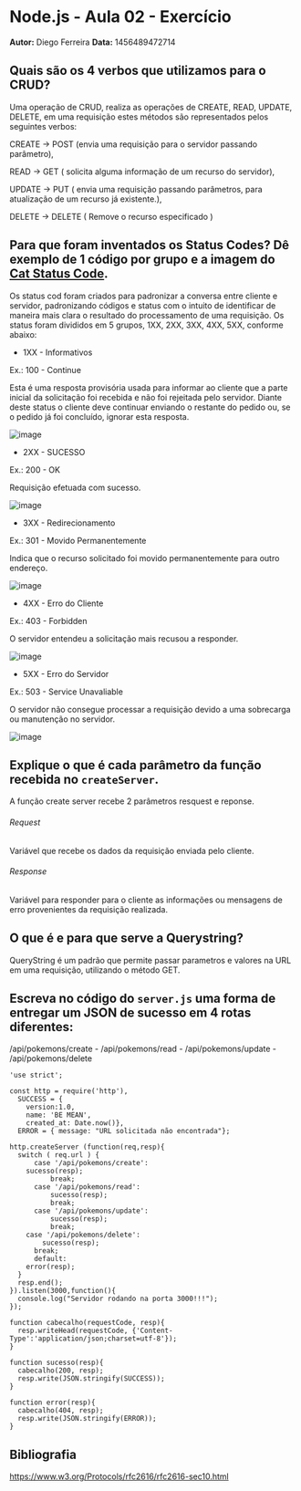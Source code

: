 # Node.js - Aula 02 - Exercício
**Autor:** Diego Ferreira
**Data:** 1456489472714

## Quais são os 4 verbos que utilizamos para o CRUD?

Uma operação de CRUD, realiza as operações de CREATE, READ, UPDATE, DELETE, em uma requisição estes métodos são representados pelos seguintes verbos:

CREATE -> POST (envia uma requisição para o servidor passando parâmetro),

READ -> GET ( solicita alguma informação de um recurso do servidor),

UPDATE -> PUT ( envia uma requisição passando parâmetros, para atualização de um recurso já existente.),

DELETE -> DELETE ( Remove o recurso especificado )

## Para que foram inventados os Status Codes? Dê exemplo de 1 código por grupo e a imagem do [Cat Status Code](https://http.cat/).

Os status cod foram criados para padronizar a conversa entre cliente e servidor, padronizando códigos e status com o intuito de identificar de maneira mais clara o resultado do processamento de uma requisição.
Os status foram divididos em 5 grupos, 1XX, 2XX, 3XX, 4XX, 5XX, conforme abaixo:

* 1XX - Informativos

Ex.:
100 - Continue

Esta é uma resposta provisória usada para informar ao cliente que a parte inicial da solicitação foi recebida e não foi rejeitada pelo servidor. Diante deste status o cliente deve continuar enviando o restante do pedido ou, se o pedido já foi concluído, ignorar esta resposta.

![image](https://http.cat/100)

* 2XX - SUCESSO

Ex.:
200 - OK

Requisição efetuada com sucesso.

![image](https://http.cat/200)

* 3XX - Redirecionamento

Ex.:
301 - Movido Permanentemente

Indica que o recurso solicitado foi movido permanentemente para outro endereço.

![image](https://http.cat/301)

* 4XX - Erro do Cliente

Ex.:
403 - Forbidden

O servidor entendeu a solicitação mais recusou a responder.

![image](https://http.cat/403)

* 5XX - Erro do Servidor

Ex.:
503 - Service Unavaliable

O servidor não consegue processar a requisição devido a uma sobrecarga ou manutenção no servidor.

![image](https://http.cat/503)

## Explique o que é cada parâmetro da função recebida no `createServer`.

A função create server recebe 2 parâmetros resquest e reponse.
###### Request
Variável que recebe os dados da requisição enviada pelo cliente.

###### Response
Variável para responder para o cliente as informações ou mensagens de erro provenientes da requisição realizada.

## O que é e para que serve a Querystring?

QueryString é um padrão que permite passar parametros e valores na URL em uma requisição, utilizando o método GET.

## Escreva no código do `server.js` uma forma de entregar um JSON de sucesso em 4 rotas diferentes:
/api/pokemons/create - /api/pokemons/read - /api/pokemons/update - /api/pokemons/delete

```
'use strict';

const http = require('http'),
  SUCCESS = {
    version:1.0,
    name: 'BE MEAN',
    created_at: Date.now()},
  ERROR = { message: "URL solicitada não encontrada"};

http.createServer (function(req,resp){
  switch ( req.url ) {
      case '/api/pokemons/create':
    sucesso(resp);
          break;
      case '/api/pokemons/read':
          sucesso(resp);
          break;
      case '/api/pokemons/update':
          sucesso(resp);
          break;
    case '/api/pokemons/delete':
        sucesso(resp);
      break;
      default:
    error(resp);
  }
  resp.end();
}).listen(3000,function(){
  console.log("Servidor rodando na porta 3000!!!");
});

function cabecalho(requestCode, resp){
  resp.writeHead(requestCode, {'Content-Type':'application/json;charset=utf-8'});
}

function sucesso(resp){
  cabecalho(200, resp);
  resp.write(JSON.stringify(SUCCESS));
}

function error(resp){
  cabecalho(404, resp);
  resp.write(JSON.stringify(ERROR));
}

```

## Bibliografia
https://www.w3.org/Protocols/rfc2616/rfc2616-sec10.html
